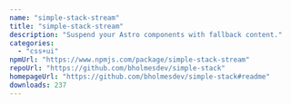 ```yaml
---
name: "simple-stack-stream"
title: "simple-stack-stream"
description: "Suspend your Astro components with fallback content."
categories:
  - "css+ui"
npmUrl: "https://www.npmjs.com/package/simple-stack-stream"
repoUrl: "https://github.com/bholmesdev/simple-stack"
homepageUrl: "https://github.com/bholmesdev/simple-stack#readme"
downloads: 237
---
```

